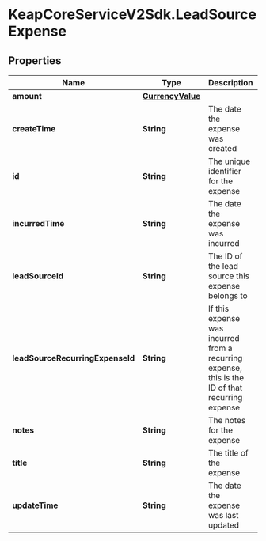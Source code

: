 # KeapCoreServiceV2Sdk.LeadSourceExpense

## Properties

Name | Type | Description | Notes
------------ | ------------- | ------------- | -------------
**amount** | [**CurrencyValue**](CurrencyValue.md) |  | [optional] 
**createTime** | **String** | The date the expense was created | [optional] 
**id** | **String** | The unique identifier for the expense | [optional] 
**incurredTime** | **String** | The date the expense was incurred | [optional] 
**leadSourceId** | **String** | The ID of the lead source this expense belongs to | [optional] 
**leadSourceRecurringExpenseId** | **String** | If this expense was incurred from a recurring expense, this is the ID of that recurring expense | [optional] 
**notes** | **String** | The notes for the expense | [optional] 
**title** | **String** | The title of the expense | [optional] 
**updateTime** | **String** | The date the expense was last updated | [optional] 


